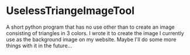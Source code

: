 # UselessTriangeImageTool
A short python program that has no use other than to create an image consisting of triangles in 3 colors. I wrote it to create the image I currently use as the background image on my website. Maybe I'll do some more things with it in the future...

